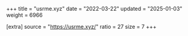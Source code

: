 +++
title = "usrme.xyz"
date = "2022-03-22"
updated = "2025-01-03"
weight = 6966

[extra]
source = "https://usrme.xyz/"
ratio = 27
size = 7
+++
